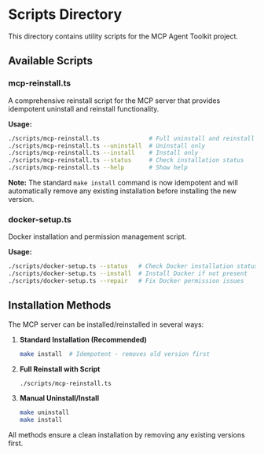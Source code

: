 # Scripts Directory

This directory contains utility scripts for the MCP Agent Toolkit project.

## Available Scripts

### mcp-reinstall.ts
A comprehensive reinstall script for the MCP server that provides idempotent uninstall and reinstall functionality.

**Usage:**
```bash
./scripts/mcp-reinstall.ts              # Full uninstall and reinstall
./scripts/mcp-reinstall.ts --uninstall  # Uninstall only  
./scripts/mcp-reinstall.ts --install    # Install only
./scripts/mcp-reinstall.ts --status     # Check installation status
./scripts/mcp-reinstall.ts --help       # Show help
```

**Note:** The standard `make install` command is now idempotent and will automatically remove any existing installation before installing the new version.

### docker-setup.ts
Docker installation and permission management script.

**Usage:**
```bash
./scripts/docker-setup.ts --status   # Check Docker installation status
./scripts/docker-setup.ts --install  # Install Docker if not present
./scripts/docker-setup.ts --repair   # Fix Docker permission issues
```

## Installation Methods

The MCP server can be installed/reinstalled in several ways:

1. **Standard Installation (Recommended)**
   ```bash
   make install  # Idempotent - removes old version first
   ```

2. **Full Reinstall with Script**
   ```bash
   ./scripts/mcp-reinstall.ts
   ```

3. **Manual Uninstall/Install**
   ```bash
   make uninstall
   make install
   ```

All methods ensure a clean installation by removing any existing versions first.
